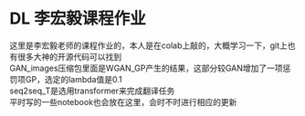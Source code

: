 # DL 李宏毅课程作业  
这里是李宏毅老师的课程作业的，本人是在colab上敲的，大概学习一下，git上也有很多大神的开源代码可以找到  
GAN_images压缩包里面是WGAN_GP产生的结果，这部分较GAN增加了一项惩罚项GP，选定的lambda值是0.1  
seq2seq_T是选用transformer来完成翻译任务  
平时写的一些notebook也会放在这里，会时不时进行相应的更新  
